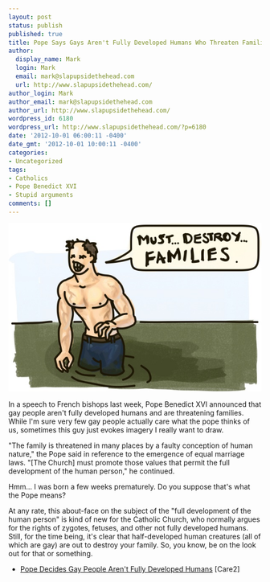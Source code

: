 ```yaml
---
layout: post
status: publish
published: true
title: Pope Says Gays Aren't Fully Developed Humans Who Threaten Families
author:
  display_name: Mark
  login: Mark
  email: mark@slapupsidethehead.com
  url: http://www.slapupsidethehead.com/
author_login: Mark
author_email: mark@slapupsidethehead.com
author_url: http://www.slapupsidethehead.com/
wordpress_id: 6180
wordpress_url: http://www.slapupsidethehead.com/?p=6180
date: '2012-10-01 06:00:11 -0400'
date_gmt: '2012-10-01 10:00:11 -0400'
categories:
- Uncategorized
tags:
- Catholics
- Pope Benedict XVI
- Stupid arguments
comments: []
---
```

![A half-formed human emerges from a swamp:](/wp-content/media/2012/09/not-fully-developed.jpg "A half-developed human out to destroy families")

In a speech to French bishops last week, Pope Benedict XVI announced that gay people aren't fully developed humans and are threatening families. While I'm sure very few gay people actually care what the pope thinks of us, sometimes this guy just evokes imagery I really want to draw.

"The family is threatened in many places by a faulty conception of human nature," the Pope said in reference to the emergence of equal marriage laws. "[The Church] must promote those values that permit the full development of the human person," he continued.

Hmm... I was born a few weeks prematurely. Do you suppose that's what the Pope means?

At any rate, this about-face on the subject of the "full development of the human person" is kind of new for the Catholic Church, who normally argues for the rights of zygotes, fetuses, and other not fully developed humans. Still, for the time being, it's clear that half-developed human creatures (all of which are gay) are out to destroy your family. So, you know, be on the look out for that or something.

- [Pope Decides Gay People Aren't Fully Developed Humans](http://www.care2.com/causes/pope-decides-gay-people-arent-fully-developed-humans.html) [Care2]
